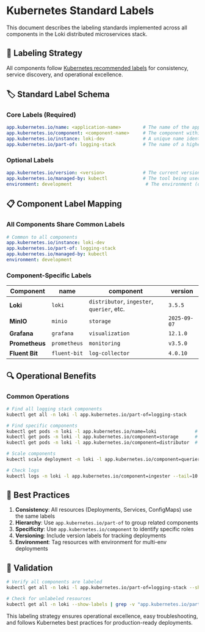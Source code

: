 # Kubernetes Standard Labels

This document describes the labeling standards implemented across all components in the Loki distributed microservices stack.

## 🎯 **Labeling Strategy**

All components follow [Kubernetes recommended labels](https://kubernetes.io/docs/concepts/overview/working-with-objects/common-labels/) for consistency, service discovery, and operational excellence.

## 🏷️ **Standard Label Schema**

### **Core Labels (Required)**
```yaml
app.kubernetes.io/name: <application-name>        # The name of the application
app.kubernetes.io/component: <component-name>     # The component within the application
app.kubernetes.io/instance: loki-dev              # A unique name identifying the instance
app.kubernetes.io/part-of: logging-stack          # The name of a higher level application
```

### **Optional Labels**
```yaml
app.kubernetes.io/version: <version>              # The current version of the application
app.kubernetes.io/managed-by: kubectl             # The tool being used to manage the operation
environment: development                           # The environment (development, staging, production)
```

## 📋 **Component Label Mapping**

### **All Components Share Common Labels**
```yaml
# Common to all components
app.kubernetes.io/instance: loki-dev
app.kubernetes.io/part-of: logging-stack
app.kubernetes.io/managed-by: kubectl
environment: development
```

### **Component-Specific Labels**
| Component | name | component | version |
|-----------|------|-----------|----------|
| **Loki** | `loki` | `distributor`, `ingester`, `querier`, etc. | `3.5.5` |
| **MinIO** | `minio` | `storage` | `2025-09-07` |
| **Grafana** | `grafana` | `visualization` | `12.1.0` |
| **Prometheus** | `prometheus` | `monitoring` | `v3.5.0` |
| **Fluent Bit** | `fluent-bit` | `log-collector` | `4.0.10` |

## 🔍 **Operational Benefits**

### **Common Operations**
```bash
# Find all logging stack components
kubectl get all -n loki -l app.kubernetes.io/part-of=logging-stack

# Find specific components
kubectl get pods -n loki -l app.kubernetes.io/name=loki              # All Loki services
kubectl get pods -n loki -l app.kubernetes.io/component=storage      # MinIO
kubectl get pods -n loki -l app.kubernetes.io/component=distributor  # Loki distributor

# Scale components
kubectl scale deployment -n loki -l app.kubernetes.io/component=querier --replicas=3

# Check logs
kubectl logs -n loki -l app.kubernetes.io/component=ingester --tail=10
```

## 🎯 **Best Practices**

1. **Consistency**: All resources (Deployments, Services, ConfigMaps) use the same labels
2. **Hierarchy**: Use `app.kubernetes.io/part-of` to group related components
3. **Specificity**: Use `app.kubernetes.io/component` to identify specific roles
4. **Versioning**: Include version labels for tracking deployments
5. **Environment**: Tag resources with environment for multi-env deployments

## 🔧 **Validation**
```bash
# Verify all components are labeled
kubectl get all -n loki -l app.kubernetes.io/part-of=logging-stack --show-labels

# Check for unlabeled resources
kubectl get all -n loki --show-labels | grep -v "app.kubernetes.io/part-of=logging-stack"
```

This labeling strategy ensures operational excellence, easy troubleshooting, and follows Kubernetes best practices for production-ready deployments.